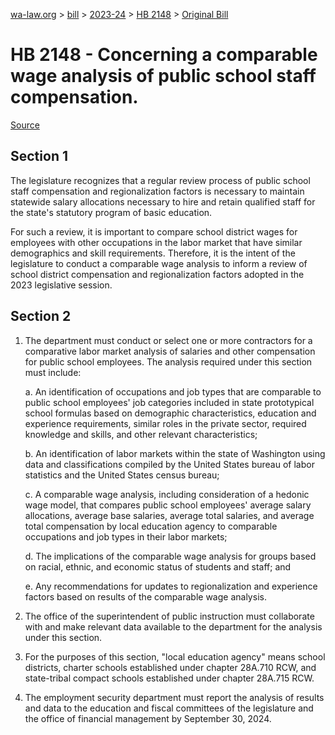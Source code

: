 [wa-law.org](/) > [bill](/bill/) > [2023-24](/bill/2023-24/) > [HB 2148](/bill/2023-24/hb/2148/) > [Original Bill](/bill/2023-24/hb/2148/1/)

# HB 2148 - Concerning a comparable wage analysis of public school staff compensation.

[Source](http://lawfilesext.leg.wa.gov/biennium/2023-24/Pdf/Bills/House%20Bills/2148.pdf)

## Section 1
The legislature recognizes that a regular review process of public school staff compensation and regionalization factors is necessary to maintain statewide salary allocations necessary to hire and retain qualified staff for the state's statutory program of basic education.

For such a review, it is important to compare school district wages for employees with other occupations in the labor market that have similar demographics and skill requirements. Therefore, it is the intent of the legislature to conduct a comparable wage analysis to inform a review of school district compensation and regionalization factors adopted in the 2023 legislative session.

## Section 2
1. The department must conduct or select one or more contractors for a comparative labor market analysis of salaries and other compensation for public school employees. The analysis required under this section must include:

    a. An identification of occupations and job types that are comparable to public school employees' job categories included in state prototypical school formulas based on demographic characteristics, education and experience requirements, similar roles in the private sector, required knowledge and skills, and other relevant characteristics;

    b. An identification of labor markets within the state of Washington using data and classifications compiled by the United States bureau of labor statistics and the United States census bureau;

    c. A comparable wage analysis, including consideration of a hedonic wage model, that compares public school employees' average salary allocations, average base salaries, average total salaries, and average total compensation by local education agency to comparable occupations and job types in their labor markets;

    d. The implications of the comparable wage analysis for groups based on racial, ethnic, and economic status of students and staff; and

    e. Any recommendations for updates to regionalization and experience factors based on results of the comparable wage analysis.

2. The office of the superintendent of public instruction must collaborate with and make relevant data available to the department for the analysis under this section.

3. For the purposes of this section, "local education agency" means school districts, charter schools established under chapter 28A.710 RCW, and state-tribal compact schools established under chapter 28A.715 RCW.

4. The employment security department must report the analysis of results and data to the education and fiscal committees of the legislature and the office of financial management by September 30, 2024.

